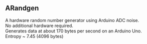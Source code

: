 ## ARandgen  
A hardware random number generator using Arduino ADC noise.  
No additional hardware required.  
Generates data at about 170 bytes per second on an Arduino Uno.  
Entropy ~ 7.45 (4096 bytes)  
